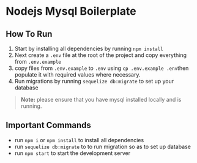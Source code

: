 # Nodejs Mysql Boilerplate



## How To Run
1. Start by installing all dependencies by running `npm install`
2. Next create a `.env` file at the root of the project and copy everything from `.env.example`
3. copy files from `.env.example` to `.env` using `cp .env.example .env`then populate it with required values where necessary.
5. Run migrations by running `sequelize db:migrate` to set up your database

> **Note:** please ensure that you have mysql installed locally and is running.

## Important Commands
- run `npm i` or `npm install` to install all dependencies
- run `sequelize db:migrate` to to run migration so as to set up database
- run `npm start` to start the development server
